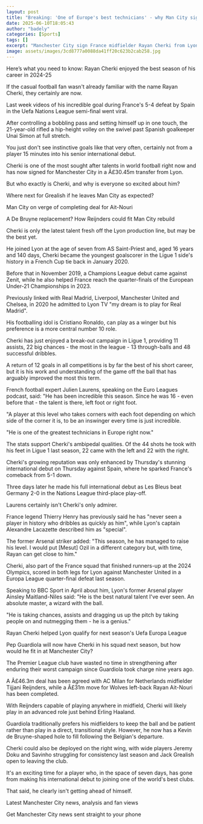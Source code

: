```yaml
---
layout: post
title: "Breaking: 'One of Europe's best technicians' - why Man City signed 'genius' Cherki"
date: 2025-06-10T18:05:43
author: "badely"
categories: [Sports]
tags: []
excerpt: "Manchester City sign France midfielder Rayan Cherki from Lyon, but who is he exactly and why is everybody so excited about him?"
image: assets/images/3cd8777a0088da41ff20c623b2cab258.jpg
---
```


Here’s what you need to know: Rayan Cherki enjoyed the best season of his career in 2024-25

If the casual football fan wasn't already familiar with the name Rayan Cherki, they certainly are now.

Last week videos of his incredible goal during France's 5-4 defeat by Spain in the Uefa Nations League semi-final went viral.

After controlling a bobbling pass and setting himself up in one touch, the 21-year-old rifled a hip-height volley on the swivel past Spanish goalkeeper Unai Simon at full stretch. 

You just don't see instinctive goals like that very often, certainly not from a player 15 minutes into his senior international debut.

Cherki is one of the most sought after talents in world football right now and has now signed for Manchester City in a Â£30.45m transfer from Lyon.

But who exactly is Cherki, and why is everyone so excited about him?

Where next for Grealish if he leaves Man City as expected?

Man City on verge of completing deal for Ait-Nouri

A De Bruyne replacement? How Reijnders could fit Man City rebuild

Cherki is only the latest talent fresh off the Lyon production line, but may be the best yet.

He joined Lyon at the age of seven from AS Saint-Priest and, aged 16 years and 140 days, Cherki became the youngest goalscorer in the Ligue 1 side's history in a French Cup tie back in January 2020.

Before that in November 2019, a Champions League debut came against Zenit, while he also helped France reach the quarter-finals of the European Under-21 Championships in 2023. 

Previously linked with Real Madrid, Liverpool, Manchester United and Chelsea, in 2020 he admitted to Lyon TV "my dream is to play for Real Madrid".

His footballing idol is Cristiano Ronaldo, can play as a winger but his preference is a more central number 10 role.

Cherki has just enjoyed a break-out campaign in Ligue 1, providing 11 assists, 22 big chances - the most in the league - 13 through-balls and 48 successful dribbles. 

A return of 12 goals in all competitions is by far the best of his short career, but it is his work and understanding of the game off the ball that has arguably improved the most this term.

French football expert Julien Laurens, speaking on the Euro Leagues podcast, said: "He has been incredible this season. Since he was 16 - even before that - the talent is there, left foot or right foot.

"A player at this level who takes corners with each foot depending on which side of the corner it is, to be an inswinger every time is just incredible.

"He is one of the greatest technicians in Europe right now."

The stats support Cherki's ambipedal qualities. Of the 44 shots he took with his feet in Ligue 1 last season, 22 came with the left and 22 with the right.

Cherki's growing reputation was only enhanced by Thursday's stunning international debut on Thursday against Spain, where he sparked France's comeback from 5-1 down.

Three days later he made his full international debut as Les Bleus beat Germany 2-0 in the Nations League third-place play-off.

Laurens certainly isn't Cherki's only admirer.

France legend Thierry Henry has previously said he has "never seen a player in history who dribbles as quickly as him", while Lyon's captain Alexandre Lacazette described him as "special".

The former Arsenal striker added: "This season, he has managed to raise his level. I would put [Mesut] Ozil in a different category but, with time, Rayan can get close to him."

Cherki, also part of the France squad that finished runners-up at the 2024 Olympics, scored in both legs for Lyon against Manchester United in a Europa League quarter-final defeat last season.

Speaking to BBC Sport in April about him, Lyon's former Arsenal player Ainsley Maitland-Niles said: "He is the best natural talent I've ever seen. An absolute master, a wizard with the ball.

"He is taking chances, assists and dragging us up the pitch by taking people on and nutmegging them - he is a genius."

Rayan Cherki helped Lyon qualify for next season's Uefa Europa League

Pep Guardiola will now have Cherki in his squad next season, but how would he fit in at Manchester City?

The Premier League club have wasted no time in strengthening after enduring their worst campaign since Guardiola took charge nine years ago.

A Â£46.3m deal has been agreed with AC Milan for Netherlands midfielder Tijjani Reijnders, while a Â£31m move for Wolves left-back Rayan Ait-Nouri has been completed.

With Reijnders capable of playing anywhere in midfield, Cherki will likely play in an advanced role just behind Erling Haaland.

Guardiola traditionally prefers his midfielders to keep the ball and be patient rather than play in a direct, transitional style. However, he now has a Kevin de Bruyne-shaped hole to fill following the Belgian's departure.

Cherki could also be deployed on the right wing, with wide players Jeremy Doku and Savinho struggling for consistency last season and Jack Grealish open to leaving the club.

It's an exciting time for a player who, in the space of seven days, has gone from making his international debut to joining one of the world's best clubs.

That said, he clearly isn't getting ahead of himself.

Latest Manchester City news, analysis and fan views

Get Manchester City news sent straight to your phone


